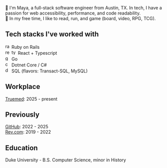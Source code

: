 👋 I'm Maya, a full-stack software engineer from Austin, TX. In tech, I have a passion for web accessibility, performance, and code readability.  
🌴 In my free time, I like to read, run, and game (board, video, RPG, TCG).

## Tech stacks I've worked with

<img src="https://cdn.jsdelivr.net/gh/devicons/devicon@latest/icons/rails/rails-plain-wordmark.svg" height="16" alt="rails logo"  /> Ruby on Rails  
<img src="https://cdn.jsdelivr.net/gh/devicons/devicon@latest/icons/react/react-original.svg" height="16" alt="react logo" /> <img src="https://cdn.jsdelivr.net/gh/devicons/devicon@latest/icons/typescript/typescript-plain.svg" height="16" alt="typescript logo" /> React + Typescript  
<img src="https://cdn.jsdelivr.net/gh/devicons/devicon@latest/icons/go/go-original-wordmark.svg" height="16" alt="go logo" /> Go  
<img src="https://cdn.jsdelivr.net/gh/devicons/devicon@latest/icons/csharp/csharp-line.svg" height="16" alt="c# logo" /> Dotnet Core / C#  
<img src="https://cdn.jsdelivr.net/gh/devicons/devicon@latest/icons/azuresqldatabase/azuresqldatabase-original.svg" height="16" alt="database logo" /> SQL (flavors: Transact-SQL, MySQL)  

## Workplace
[Truemed](https://truemed.com/about): 2025 - present  

## Previously 
[GitHub](https://github.com/about): 2022 - 2025  
[Rev.com](https://rev.com/about-rev): 2019 - 2022  

## Education
Duke University - B.S. Computer Science, minor in History
